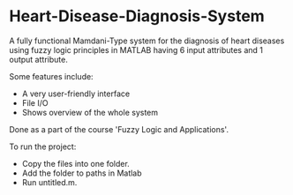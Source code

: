 # Heart-Disease-Diagnosis-System

A fully functional Mamdani-Type system for the diagnosis of heart diseases using fuzzy logic principles in MATLAB having 6 input attributes and 1 output attribute. 

Some features include:
  * A very user-friendly interface
  * File I/O
  * Shows overview of the whole system
  

Done as a part of the course 'Fuzzy Logic and Applications'.

To run the project: 

 * Copy the files into one folder.
 * Add the folder to paths in Matlab
 * Run untitled.m.

  
